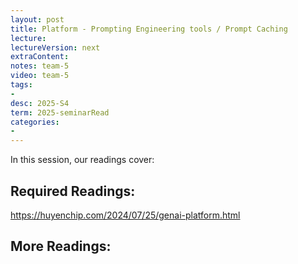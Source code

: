 ```yaml
---
layout: post
title: Platform - Prompting Engineering tools / Prompt Caching 
lecture: 
lectureVersion: next
extraContent: 
notes: team-5
video: team-5
tags:
- 
desc: 2025-S4
term: 2025-seminarRead
categories:
- 
---
```



In this session, our readings cover: 

## Required Readings: 

https://huyenchip.com/2024/07/25/genai-platform.html 
  


## More Readings: 

